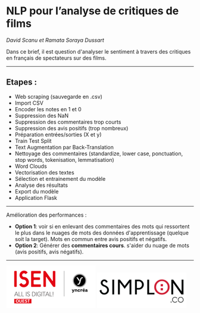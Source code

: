 # NLP pour l’analyse de critiques de films

*David Scanu et Ramata Soraya Dussart*

Dans ce brief, il est question d'analyser le sentiment à travers des critiques en français de spectateurs sur des films.
  
---

## Etapes : 

- Web scraping (sauvegarde en .csv)
- Import CSV
- Encoder les notes en 1 et 0
- Suppression des NaN
- Suppression des commentaires trop courts
- Suppression des avis positifs (trop nombreux)
- Préparation entrées/sorties (X et y)
- Train Test Split
- Text Augmentation par Back-Translation
- Nettoyage des commentaires (standardize, lower case, ponctuation, stop words, tokenisation, lemmatisation)
- Word Clouds
- Vectorisation des textes
- Sélection et entrainement du modèle
- Analyse des résultats
- Export du modèle
- Application Flask

---

Amélioration des performances :

- **Option 1**: voir si en enlevant des commentaires des mots qui ressortent le plus dans le nuages de mots des données d'apprentissage (quelque soit la target). Mots en commun entre avis positifs et négatifs. 
- **Option 2**: Générer des **commentaires cours**. s'aider du nuage de mots (avis positifs, avis négatifs).

---

<picture>
  <img alt="Logo ISEN" src="./img/logo-isen-small.png">
</picture>

<picture>
  <img alt="Logo SIMPLON" src="./img/logo-simplon-small.png">
</picture>